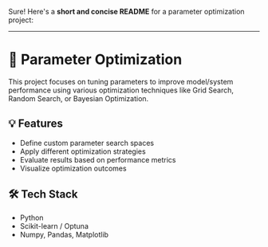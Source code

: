 Sure! Here's a **short and concise README** for a parameter optimization project:

---

# 🔧 Parameter Optimization

This project focuses on tuning parameters to improve model/system performance using various optimization techniques like Grid Search, Random Search, or Bayesian Optimization.

## 💡 Features

- Define custom parameter search spaces  
- Apply different optimization strategies  
- Evaluate results based on performance metrics  
- Visualize optimization outcomes

## 🛠️ Tech Stack

- Python  
- Scikit-learn / Optuna  
- Numpy, Pandas, Matplotlib  



